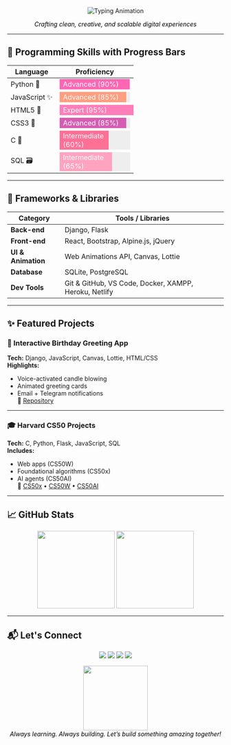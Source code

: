 <div align="center">
  <img src="https://readme-typing-svg.demolab.com?font=Fira+Code&size=28&duration=3000&pause=1000&color=FF66B2&center=true&width=500&lines=%F0%9F%92%9E%20Hi%20%F0%9F%91%8B%2C%20I'm%20Vida;%F0%9F%92%BB%20Full-Stack%20Developer;%F0%9F%A4%96%20AI%20%26%20Web%20Enthusiast;%F0%9F%8E%80%20From%20Code%20to%20Creativity" alt="Typing Animation"/>
</div>

<p align="center">
  <em style="color: #000000;">Crafting clean, creative, and scalable digital experiences</em>
</p>

---

## 🚀 Programming Skills with Progress Bars

| Language     | Proficiency |
|--------------|-------------|
| Python 🐍     | <div style="width:100%; background:#eee;"><div style="width:90%; background:#FF66B2; color:white; padding:2px 8px;">Advanced (90%)</div></div> |
| JavaScript ✨ | <div style="width:100%; background:#eee;"><div style="width:85%; background:#FF9E80; color:white; padding:2px 8px;">Advanced (85%)</div></div> |
| HTML5 🧱     | <div style="width:100%; background:#eee;"><div style="width:95%; background:#FF7EB9; color:white; padding:2px 8px;">Expert (95%)</div></div> |
| CSS3 🎨      | <div style="width:100%; background:#eee;"><div style="width:85%; background:#D65DB1; color:white; padding:2px 8px;">Advanced (85%)</div></div> |
| C 🧠         | <div style="width:100%; background:#eee;"><div style="width:60%; background:#FF7096; color:white; padding:2px 8px;">Intermediate (60%)</div></div> |
| SQL 🗃️       | <div style="width:100%; background:#eee;"><div style="width:65%; background:#FFA3C0; color:white; padding:2px 8px;">Intermediate (65%)</div></div> |

---

## 🧠 Frameworks & Libraries

| Category            | Tools / Libraries                                      |
|---------------------|--------------------------------------------------------|
| **Back-end**        | Django, Flask                                          |
| **Front-end**       | React, Bootstrap, Alpine.js, jQuery                    |
| **UI & Animation**  | Web Animations API, Canvas, Lottie                     |
| **Database**        | SQLite, PostgreSQL                                     |
| **Dev Tools**       | Git & GitHub, VS Code, Docker, XAMPP, Heroku, Netlify |

---

## ✨ Featured Projects

### 🎂 Interactive Birthday Greeting App  
**Tech:** Django, JavaScript, Canvas, Lottie, HTML/CSS  
**Highlights:**  
- Voice-activated candle blowing  
- Animated greeting cards  
- Email + Telegram notifications  
🔗 [Repository](https://github.com/VIDAKHOSHPEY22/birthday)

---

### 🎓 Harvard CS50 Projects  
**Tech:** C, Python, Flask, JavaScript, SQL  
**Includes:**  
- Web apps (CS50W)  
- Foundational algorithms (CS50x)  
- AI agents (CS50AI)  
📁 [CS50x](https://github.com/VIDAKHOSHPEY22/cs50x) • [CS50W](https://github.com/VIDAKHOSHPEY22/cs50w) • [CS50AI](https://github.com/VIDAKHOSHPEY22/CS50AI)

---

## 📈 GitHub Stats

<div align="center">
  <img height="180em" src="https://github-readme-stats.vercel.app/api?username=VIDAKHOSHPEY22&show_icons=true&hide_border=true&count_private=true&bg_color=FF66B210&title_color=FF66B2&icon_color=D65DB1&text_color=000000"/>
  <img height="180em" src="https://github-readme-stats.vercel.app/api/top-langs/?username=VIDAKHOSHPEY22&layout=compact&hide_border=true&bg_color=FF66B210&title_color=FF66B2&text_color=000000"/>
</div>

---

## 📬 Let's Connect

<div align="center">
  <a href="mailto:vviiddaa2@gmail.com"><img src="https://img.shields.io/badge/📧 Email-vviiddaa2@gmail.com-FF66B2?style=for-the-badge&logo=gmail&logoColor=000000"/></a>
  <a href="https://t.me/Vida_twin"><img src="https://img.shields.io/badge/💬 Telegram-@Vida__twin-D65DB1?style=for-the-badge&logo=telegram&logoColor=000000"/></a>
  <a href="https://github.com/VIDAKHOSHPEY22"><img src="https://img.shields.io/badge/🐙 GitHub-@VIDAKHOSHPEY22-FF9FF3?style=for-the-badge&logo=github&logoColor=000000"/></a>
  <a href="https://www.linkedin.com/in/vida-khoshpey-820124265/"><img src="https://img.shields.io/badge/🔗 LinkedIn-Vida%20Khoshpey-0077B5?style=for-the-badge&logo=linkedin&logoColor=ffffff"/></a>
</div>

<p align="center">
  <img src="https://media.giphy.com/media/3o7aD2d7hy9ktXNDP2/giphy.gif" width="150"/><br/>
  <em style="color: #000000;">Always learning. Always building. Let’s build something amazing together!</em>
</p>
